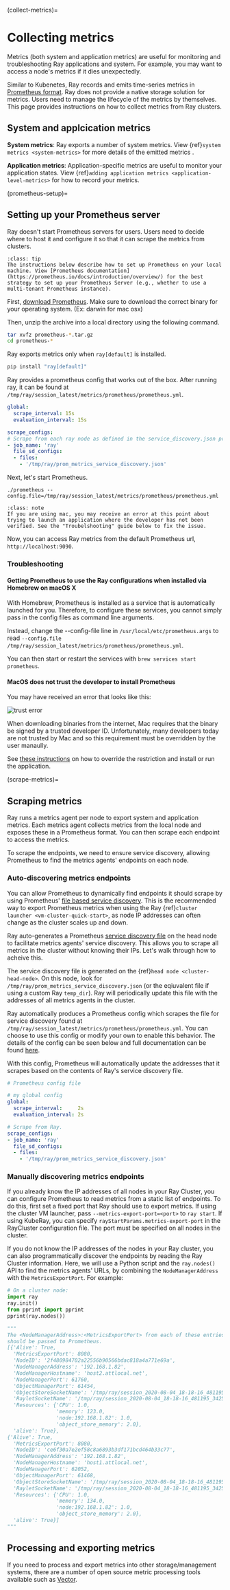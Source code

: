 (collect-metrics)=
# Collecting metrics
Metrics (both system and application metrics) are useful for monitoring and troubleshooting Ray applications and system. For example, you may want to access a node's metrics if it dies unexpectedly.

Similar to Kubenetes, Ray records and emits time-series metrics in [Prometheus format](https://prometheus.io/docs/instrumenting/exposition_formats/). Ray does not provide a native storage solution for metrics. Users need to manage the lifecycle of the metrics by themselves. This page provides instructions on how to collect metrics from Ray clusters.


## System and applcication metrics
**System metrics**: Ray exports a number of system metrics. View {ref}`system metrics <system-metrics>` for more details of the emitted metrics .

**Application metrics**: Application-specific metrics are useful to monitor your application states. View {ref}`adding application metrics <application-level-metrics>` for how to record your metrics.

(prometheus-setup)=
## Setting up your Prometheus server
Ray doesn't start Prometheus servers for users. Users need to decide where to host it and configure it so that it can scrape the metrics from clusters.

```{admonition} Tip
:class: tip
The instructions below describe how to set up Prometheus on your local machine. View [Prometheus documentation](https://prometheus.io/docs/introduction/overview/) for the best strategy to set up your Prometheus Server (e.g., whether to use a multi-tenant Prometheus instance).
```

First, [download Prometheus](https://prometheus.io/download/). Make sure to download the correct binary for your operating system. (Ex: darwin for mac osx)

Then, unzip the archive into a local directory using the following command.

```bash
tar xvfz prometheus-*.tar.gz
cd prometheus-*
```
Ray exports metrics only when ``ray[default]`` is installed.

```bash
pip install "ray[default]"
```

Ray provides a prometheus config that works out of the box. After running ray, it can be found at `/tmp/ray/session_latest/metrics/prometheus/prometheus.yml`.

```yaml
global:
  scrape_interval: 15s
  evaluation_interval: 15s

scrape_configs:
# Scrape from each ray node as defined in the service_discovery.json provided by ray.
- job_name: 'ray'
  file_sd_configs:
  - files:
    - '/tmp/ray/prom_metrics_service_discovery.json'
```

Next, let's start Prometheus.

```shell
./prometheus --config.file=/tmp/ray/session_latest/metrics/prometheus/prometheus.yml
```
```{admonition} Note
:class: note
If you are using mac, you may receive an error at this point about trying to launch an application where the developer has not been verified. See the "Troubelshooting" guide below to fix the issue.
```

Now, you can access Ray metrics from the default Prometheus url, `http://localhost:9090`.


### Troubleshooting
#### Getting Prometheus to use the Ray configurations when installed via Homebrew on macOS X
With Homebrew, Prometheus is installed as a service that is automatically launched for you.
Therefore, to configure these services, you cannot simply pass in the config files as command line arguments.

Instead, change the --config-file line in `/usr/local/etc/prometheus.args` to read `--config.file /tmp/ray/session_latest/metrics/prometheus/prometheus.yml`.

You can then start or restart the services with `brew services start prometheus`.


#### MacOS does not trust the developer to install Prometheus
You may have received an error that looks like this:

![trust error](https://raw.githubusercontent.com/ray-project/Images/master/docs/troubleshooting/prometheus-trusted-developer.png)

When downloading binaries from the internet, Mac requires that the binary be signed by a trusted developer ID.
Unfortunately, many developers today are not trusted by Mac and so this requirement must be overridden by the user manaully.

See [these instructions](https://support.apple.com/guide/mac-help/open-a-mac-app-from-an-unidentified-developer-mh40616/mac) on how to override the restriction and install or run the application.


(scrape-metrics)=
## Scraping metrics
Ray runs a metrics agent per node to export system and application metrics. Each metrics agent collects metrics from the local
node and exposes these in a Prometheus format. You can then scrape each endpoint to access the metrics.

To scrape the endpoints, we need to ensure service discovery, allowing Prometheus to find the metrics agents' endpoints on each node.

### Auto-discovering metrics endpoints

You can allow Prometheus to dynamically find endpoints it should scrape by using Prometheus' [file based service discovery](https://prometheus.io/docs/guides/file-sd/#installing-configuring-and-running-prometheus).
This is the recommended way to export Prometheus metrics when using the Ray {ref}`cluster launcher <vm-cluster-quick-start>`, as node IP addresses can often change as the cluster scales up and down.

Ray auto-generates a Prometheus [service discovery file](https://prometheus.io/docs/guides/file-sd/#installing-configuring-and-running-prometheus) on the head node to facilitate metrics agents' service discovery. This allows you to scrape all metrics in the cluster without knowing their IPs. Let's walk through how to acheive this.

The service discovery file is generated on the {ref}`head node <cluster-head-node>`. On this node, look for ``/tmp/ray/prom_metrics_service_discovery.json`` (or the eqiuvalent file if using a custom Ray ``temp_dir``). Ray will periodically update this file with the addresses of all metrics agents in the cluster.

Ray automatically produces a Prometheus config which scrapes the file for service discovery found at `/tmp/ray/session_latest/metrics/prometheus/prometheus.yml`. You can choose to use this config or modify your own to enable this behavior. The details of the config can be seen below and full documentation can be found [here](https://prometheus.io/docs/prometheus/latest/configuration/configuration/).

With this config, Prometheus will automatically update the addresses that it scrapes based on the contents of Ray's service discovery file.

```yaml
# Prometheus config file

# my global config
global:
  scrape_interval:     2s
  evaluation_interval: 2s

# Scrape from Ray.
scrape_configs:
- job_name: 'ray'
  file_sd_configs:
  - files:
    - '/tmp/ray/prom_metrics_service_discovery.json'
```

### Manually discovering metrics endpoints

If you already know the IP addresses of all nodes in your Ray Cluster, you can configure Prometheus to read metrics from a static list of endpoints. To
do this, first set a fixed port that Ray should use to export metrics.  If using the cluster VM launcher, pass ``--metrics-export-port=<port>`` to ``ray start``.  If using KubeRay, you can specify ``rayStartParams.metrics-export-port`` in the RayCluster configuration file. The port must be specified on all nodes in the cluster.

If you do not know the IP addresses of the nodes in your Ray cluster, you can also programmatically discover the endpoints by reading the Ray Cluster information. Here, we will use a Python script and the ``ray.nodes()`` API to find the metrics agents' URLs, by combining the ``NodeManagerAddress`` with the ``MetricsExportPort``. For example:

```python
# On a cluster node:
import ray
ray.init()
from pprint import pprint
pprint(ray.nodes())

"""
The <NodeManagerAddress>:<MetricsExportPort> from each of these entries
should be passed to Prometheus.
[{'Alive': True,
  'MetricsExportPort': 8080,
  'NodeID': '2f480984702a22556b90566bdac818a4a771e69a',
  'NodeManagerAddress': '192.168.1.82',
  'NodeManagerHostname': 'host2.attlocal.net',
  'NodeManagerPort': 61760,
  'ObjectManagerPort': 61454,
  'ObjectStoreSocketName': '/tmp/ray/session_2020-08-04_18-18-16_481195_34255/sockets/plasma_store',
  'RayletSocketName': '/tmp/ray/session_2020-08-04_18-18-16_481195_34255/sockets/raylet',
  'Resources': {'CPU': 1.0,
                'memory': 123.0,
                'node:192.168.1.82': 1.0,
                'object_store_memory': 2.0},
  'alive': True},
{'Alive': True,
  'MetricsExportPort': 8080,
  'NodeID': 'ce6f30a7e2ef58c8a6893b3df171bcd464b33c77',
  'NodeManagerAddress': '192.168.1.82',
  'NodeManagerHostname': 'host1.attlocal.net',
  'NodeManagerPort': 62052,
  'ObjectManagerPort': 61468,
  'ObjectStoreSocketName': '/tmp/ray/session_2020-08-04_18-18-16_481195_34255/sockets/plasma_store.1',
  'RayletSocketName': '/tmp/ray/session_2020-08-04_18-18-16_481195_34255/sockets/raylet.1',
  'Resources': {'CPU': 1.0,
                'memory': 134.0,
                'node:192.168.1.82': 1.0,
                'object_store_memory': 2.0},
  'alive': True}]
"""
```

## Processing and exporting metrics
If you need to process and export metrics into other storage/management systems, there are a number of open source metric processing tools available such as [Vector][Vector].

[Vector]: https://vector.dev/